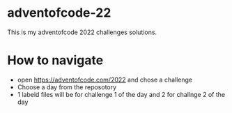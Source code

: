 # adventofcode-22
This is my adventofcode 2022 challenges solutions.

# How to navigate
- open https://adventofcode.com/2022 and chose a challenge
- Choose a day from the reposotory
- 1 labeld files will be for challenge 1 of the day and 2 for challnge 2 of the day